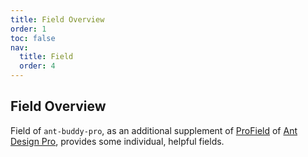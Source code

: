 ```yaml
---
title: Field Overview
order: 1
toc: false
nav:
  title: Field
  order: 4
---
```


## Field Overview

Field of `ant-buddy-pro`, as an additional supplement of [ProField](https://github.com/ant-design/pro-components/tree/master/packages/field) of [Ant Design Pro](https://pro.ant.design/), provides some individual, helpful fields.
